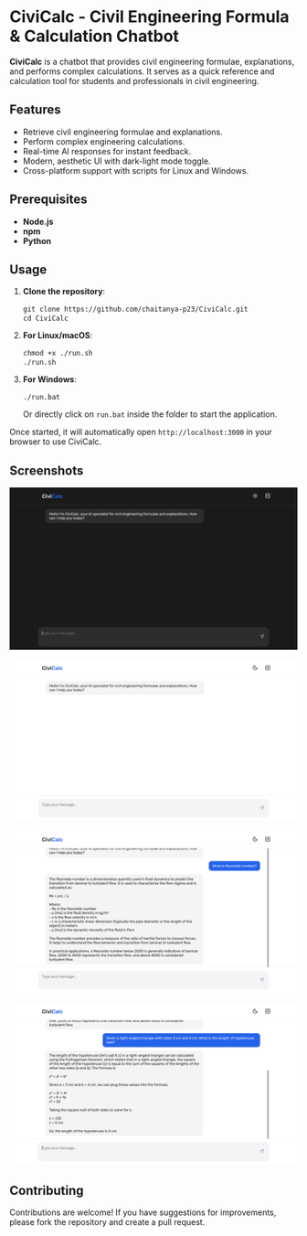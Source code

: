 # CiviCalc - Civil Engineering Formula & Calculation Chatbot

**CiviCalc** is a chatbot that provides civil engineering formulae, explanations, and performs complex calculations. It serves as a quick reference and calculation tool for students and professionals in civil engineering.

## Features

- Retrieve civil engineering formulae and explanations.
- Perform complex engineering calculations.
- Real-time AI responses for instant feedback.
- Modern, aesthetic UI with dark-light mode toggle.
- Cross-platform support with scripts for Linux and Windows.

## Prerequisites

- **Node.js**
- **npm**
- **Python**

## Usage

1. **Clone the repository**:
   ```
   git clone https://github.com/chaitanya-p23/CiviCalc.git
   cd CiviCalc
   ```

2. **For Linux/macOS**:
   ```
   chmod +x ./run.sh
   ./run.sh
   ```

3. **For Windows**:
   ```
   ./run.bat
   ```
   Or directly click on `run.bat` inside the folder to start the application.

Once started, it will automatically open `http://localhost:3000` in your browser to use CiviCalc.

## Screenshots

![View 1](assets/landing-page-dark-mode.png)

![View 2](assets/landing-page-light-mode.png)

![View 3](assets/conversation1.png)

![View 4](assets/conversation2.png)

## Contributing

Contributions are welcome! If you have suggestions for improvements, please fork the repository and create a pull request.
